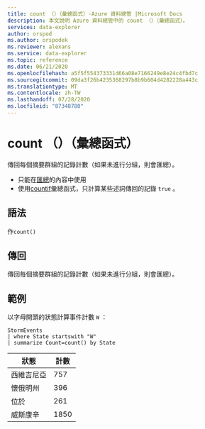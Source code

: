 ```yaml
---
title: count （）（彙總函式）-Azure 資料總管 |Microsoft Docs
description: 本文說明 Azure 資料總管中的 count （）（彙總函式）。
services: data-explorer
author: orspod
ms.author: orspodek
ms.reviewer: alexans
ms.service: data-explorer
ms.topic: reference
ms.date: 06/21/2020
ms.openlocfilehash: a5f5f554373331d66a08e7166249e8e24c4fbd7c
ms.sourcegitcommit: 09da3f26b4235368297b8b9b604d4282228a443c
ms.translationtype: MT
ms.contentlocale: zh-TW
ms.lasthandoff: 07/28/2020
ms.locfileid: "87348780"
---
```

# <a name="count-aggregation-function"></a>count （）（彙總函式）

傳回每個摘要群組的記錄計數（如果未進行分組，則會匯總）。

* 只能在[匯總](summarizeoperator.md)的內容中使用
* 使用[countif](countif-aggfunction.md)彙總函式，只計算某些述詞傳回的記錄 `true` 。

## <a name="syntax"></a>語法

作`count()`

## <a name="returns"></a>傳回

傳回每個摘要群組的記錄計數（如果未進行分組，則會匯總）。

## <a name="example"></a>範例

以字母開頭的狀態計算事件計數 `W` ：

<!-- csl: https://help.kusto.windows.net/Samples -->
```kusto
StormEvents
| where State startswith "W"
| summarize Count=count() by State
```

|狀態|計數|
|---|---|
|西維吉尼亞|757|
|懷俄明州|396|
|位於|261|
|威斯康辛|1850|

